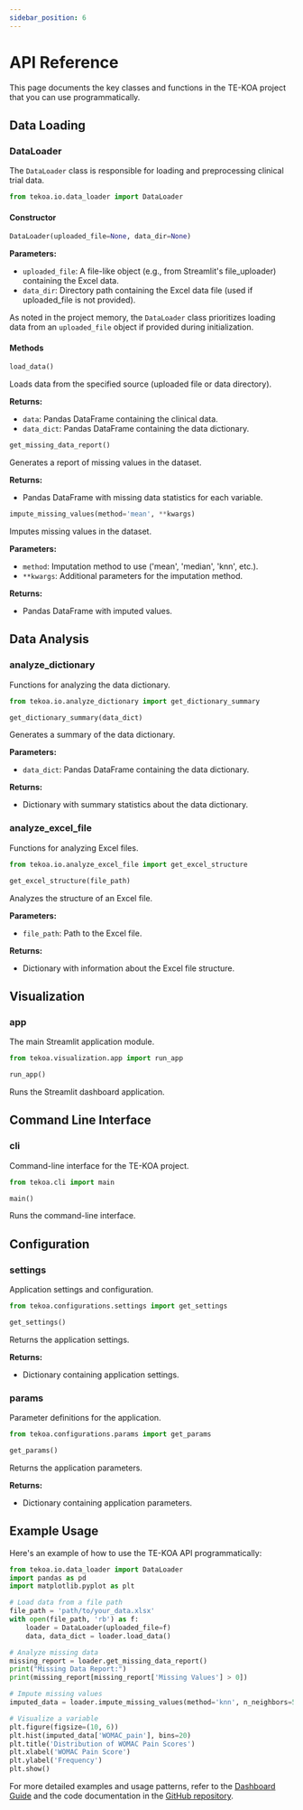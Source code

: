 ```yaml
---
sidebar_position: 6
---
```


# API Reference

This page documents the key classes and functions in the TE-KOA project that you can use programmatically.

## Data Loading

### DataLoader

The `DataLoader` class is responsible for loading and preprocessing clinical trial data.

```python
from tekoa.io.data_loader import DataLoader
```

#### Constructor

```python
DataLoader(uploaded_file=None, data_dir=None)
```

**Parameters:**

- `uploaded_file`: A file-like object (e.g., from Streamlit's file_uploader) containing the Excel data.
- `data_dir`: Directory path containing the Excel data file (used if uploaded_file is not provided).

As noted in the project memory, the `DataLoader` class prioritizes loading data from an `uploaded_file` object if provided during initialization.

#### Methods

```python
load_data()
```

Loads data from the specified source (uploaded file or data directory).

**Returns:**

- `data`: Pandas DataFrame containing the clinical data.
- `data_dict`: Pandas DataFrame containing the data dictionary.

```python
get_missing_data_report()
```

Generates a report of missing values in the dataset.

**Returns:**

- Pandas DataFrame with missing data statistics for each variable.

```python
impute_missing_values(method='mean', **kwargs)
```

Imputes missing values in the dataset.

**Parameters:**

- `method`: Imputation method to use ('mean', 'median', 'knn', etc.).
- `**kwargs`: Additional parameters for the imputation method.

**Returns:**

- Pandas DataFrame with imputed values.

## Data Analysis

### analyze_dictionary

Functions for analyzing the data dictionary.

```python
from tekoa.io.analyze_dictionary import get_dictionary_summary
```

```python
get_dictionary_summary(data_dict)
```

Generates a summary of the data dictionary.

**Parameters:**

- `data_dict`: Pandas DataFrame containing the data dictionary.

**Returns:**

- Dictionary with summary statistics about the data dictionary.

### analyze_excel_file

Functions for analyzing Excel files.

```python
from tekoa.io.analyze_excel_file import get_excel_structure
```

```python
get_excel_structure(file_path)
```

Analyzes the structure of an Excel file.

**Parameters:**

- `file_path`: Path to the Excel file.

**Returns:**

- Dictionary with information about the Excel file structure.

## Visualization

### app

The main Streamlit application module.

```python
from tekoa.visualization.app import run_app
```

```python
run_app()
```

Runs the Streamlit dashboard application.

## Command Line Interface

### cli

Command-line interface for the TE-KOA project.

```python
from tekoa.cli import main
```

```python
main()
```

Runs the command-line interface.

## Configuration

### settings

Application settings and configuration.

```python
from tekoa.configurations.settings import get_settings
```

```python
get_settings()
```

Returns the application settings.

**Returns:**

- Dictionary containing application settings.

### params

Parameter definitions for the application.

```python
from tekoa.configurations.params import get_params
```

```python
get_params()
```

Returns the application parameters.

**Returns:**

- Dictionary containing application parameters.

## Example Usage

Here's an example of how to use the TE-KOA API programmatically:

```python
from tekoa.io.data_loader import DataLoader
import pandas as pd
import matplotlib.pyplot as plt

# Load data from a file path
file_path = 'path/to/your_data.xlsx'
with open(file_path, 'rb') as f:
    loader = DataLoader(uploaded_file=f)
    data, data_dict = loader.load_data()

# Analyze missing data
missing_report = loader.get_missing_data_report()
print("Missing Data Report:")
print(missing_report[missing_report['Missing Values'] > 0])

# Impute missing values
imputed_data = loader.impute_missing_values(method='knn', n_neighbors=5)

# Visualize a variable
plt.figure(figsize=(10, 6))
plt.hist(imputed_data['WOMAC_pain'], bins=20)
plt.title('Distribution of WOMAC Pain Scores')
plt.xlabel('WOMAC Pain Score')
plt.ylabel('Frequency')
plt.show()
```

For more detailed examples and usage patterns, refer to the [Dashboard Guide](dashboard) and the code documentation in the [GitHub repository](https://github.com/artinmajdi/tekoa).
